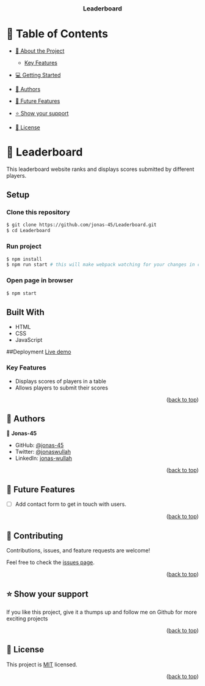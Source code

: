 <a name="readme-top"></a>


<div align="center">

  <h3><b>Leaderboard</b></h3>

</div>

<!-- TABLE OF CONTENTS -->

# 📗 Table of Contents

- [📖 About the Project](#about-project)
    - [Key Features](#key-features)
- [💻 Getting Started](#getting-started)
- [👥 Authors](#authors)
- [🔭 Future Features](#future-features)
- [⭐️ Show your support](#support)

- [📝 License](#license)

<!-- PROJECT DESCRIPTION -->

# 📖 Leaderboard <a name="about-project"></a>

This leaderboard website ranks and displays scores submitted by different players.

## Setup

### Clone this repository

```bash
$ git clone https://github.com/jonas-45/Leaderboard.git
$ cd Leaderboard
```
### Run project

```bash
$ npm install
$ npm run start # this will make webpack watching for your changes in code
```

### Open page in browser
```bash
$ npm start
```

## Built With

- HTML
- CSS
- JavaScript

##Deployment
<a href="https://jonas-45.github.io/Leaderboard/dist/">Live demo </a>

### Key Features <a name="key-features"></a>

- Displays scores of players in a table
- Allows players to submit their scores

<p align="right">(<a href="#readme-top">back to top</a>)</p>

<!-- AUTHORS -->

## 👥 Authors <a name="authors"></a>

👤 **Jonas-45**

- GitHub: [@jonas-45](https://github.com/jonas-45)
- Twitter: [@jonaswullah](https://twitter.com/jonaswullah)
- LinkedIn: [jonas-wullah](https://linkedin.com/in/jonas-wullah)

<p align="right">(<a href="#readme-top">back to top</a>)</p>

<!-- FUTURE FEATURES -->

## 🔭 Future Features <a name="future-features"></a>

- [ ] Add contact form to get in touch with users.

<p align="right">(<a href="#readme-top">back to top</a>)</p>

<!-- CONTRIBUTING -->

## 🤝 Contributing <a name="contributing"></a>

Contributions, issues, and feature requests are welcome!

Feel free to check the [issues page](https://github.com/jonas-45/Leaderboard/issues).

<p align="right">(<a href="#readme-top">back to top</a>)</p>

<!-- SUPPORT -->

## ⭐️ Show your support <a name="support"></a>

If you like this project, give it a thumps up and follow me on Github for more exciting projects

<p align="right">(<a href="#readme-top">back to top</a>)</p>

<!-- LICENSE -->

## 📝 License <a name="license"></a>

This project is [MIT](./LICENSE) licensed.

<p align="right">(<a href="#readme-top">back to top</a>)</p>


